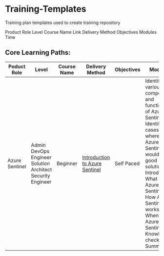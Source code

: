 # Training-Templates
Training plan templates used to create training repository

Product	Role	Level	Course Name	Link	Delivery Method	Objectives	Modules	Time
## Core Learning Paths:
| Poduct Role | Level | Course Name | Delivery Method | Objectives | Modules | Time |
|--|--|--|--------|--|--|--|
| Azure Sentinel | Admin DevOps Engineer Solution Architect Security Engineer |	Beginner | [Introduction to Azure Sentinel](https://docs.microsoft.com/en-us/learn/modules/intro-to-azure-sentinel/)| Self Paced |	Identify the various components and functionality of Azure Sentinel. Identify use cases where Azure Sentinel would be a good solution. Introduction. What is Azure Sentinel? How Azure Sentinel works. When to use Azure Sentinel. Knowledge check. Summary | 30 min |
 
